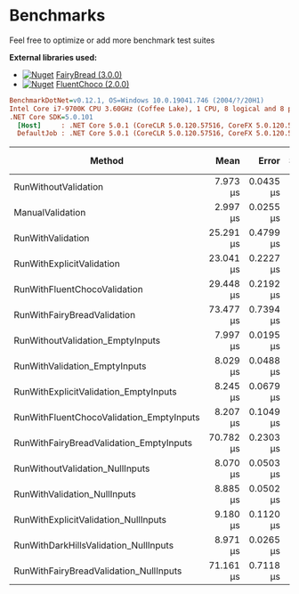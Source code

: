 # Benchmarks

Feel free to optimize or add more benchmark test suites

**External libraries used:**

- [![Nuget](https://img.shields.io/nuget/v/FairyBread.svg)](https://www.nuget.org/packages/FairyBread) [FairyBread (3.0.0)](https://github.com/benmccallum/fairybread)
- [![Nuget](https://img.shields.io/nuget/v/FluentChoco.svg)](https://www.nuget.org/packages/FluentChoco) [FluentChoco (2.0.0)](https://github.com/dalrankov/FluentChoco)

``` ini
BenchmarkDotNet=v0.12.1, OS=Windows 10.0.19041.746 (2004/?/20H1)
Intel Core i7-9700K CPU 3.60GHz (Coffee Lake), 1 CPU, 8 logical and 8 physical cores
.NET Core SDK=5.0.101
  [Host]     : .NET Core 5.0.1 (CoreCLR 5.0.120.57516, CoreFX 5.0.120.57516), X64 RyuJIT
  DefaultJob : .NET Core 5.0.1 (CoreCLR 5.0.120.57516, CoreFX 5.0.120.57516), X64 RyuJIT
```

|                                   Method |      Mean |     Error |    StdDev |  Gen 0 |  Gen 1 | Gen 2 | Allocated |
|----------------------------------------- |----------:|----------:|----------:|-------:|-------:|------:|----------:|
|                     RunWithoutValidation |  7.973 μs | 0.0435 μs | 0.0407 μs | 1.2512 | 0.0153 |     - |   7.66 KB |
|                         ManualValidation |  2.997 μs | 0.0255 μs | 0.0239 μs | 0.6790 | 0.0038 |     - |   4.17 KB |
|                        RunWithValidation | 25.291 μs | 0.4799 μs | 0.4714 μs | 1.7700 | 0.0305 |     - |  10.89 KB |
|                RunWithExplicitValidation | 23.041 μs | 0.2227 μs | 0.2083 μs | 1.7395 | 0.0305 |     - |  10.69 KB |
|             RunWithFluentChocoValidation | 29.448 μs | 0.2192 μs | 0.2050 μs | 1.8005 | 0.0305 |     - |  11.11 KB |
|              RunWithFairyBreadValidation | 73.477 μs | 0.7394 μs | 0.6916 μs | 2.3193 |      - |     - |  14.04 KB |
|         RunWithoutValidation_EmptyInputs |  7.997 μs | 0.0195 μs | 0.0173 μs | 1.2512 | 0.0153 |     - |   7.64 KB |
|            RunWithValidation_EmptyInputs |  8.029 μs | 0.0488 μs | 0.0456 μs | 1.2512 | 0.0153 |     - |   7.64 KB |
|    RunWithExplicitValidation_EmptyInputs |  8.245 μs | 0.0679 μs | 0.0602 μs | 1.2512 | 0.0153 |     - |   7.64 KB |
| RunWithFluentChocoValidation_EmptyInputs |  8.207 μs | 0.1049 μs | 0.0981 μs | 1.2512 | 0.0153 |     - |   7.64 KB |
|  RunWithFairyBreadValidation_EmptyInputs | 70.782 μs | 0.2303 μs | 0.2042 μs | 2.1973 |      - |     - |  13.96 KB |
|          RunWithoutValidation_NullInputs |  8.070 μs | 0.0503 μs | 0.0471 μs | 1.2512 | 0.0153 |     - |   7.65 KB |
|             RunWithValidation_NullInputs |  8.885 μs | 0.0502 μs | 0.0445 μs | 1.2665 | 0.0153 |     - |   7.81 KB |
|     RunWithExplicitValidation_NullInputs |  9.180 μs | 0.1120 μs | 0.1048 μs | 1.2665 | 0.0153 |     - |   7.81 KB |
|    RunWithDarkHillsValidation_NullInputs |  8.971 μs | 0.0265 μs | 0.0248 μs | 1.2665 | 0.0153 |     - |   7.77 KB |
|   RunWithFairyBreadValidation_NullInputs | 71.161 μs | 0.7118 μs | 0.6658 μs | 2.3193 |      - |     - |  13.97 KB |
